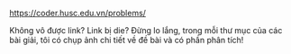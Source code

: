 https://coder.husc.edu.vn/problems/

Không vô được link? Link bị die? Đừng lo lắng, trong mỗi thư mục của các bài giải, tôi có chụp ảnh chi tiết về đề bài và có phần phân tích!
